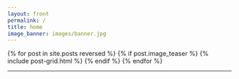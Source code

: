 ```yaml
---
layout: front
permalink: /
title: home
image_banner: images/banner.jpg
---
```

<div class="tiles">

{% for post in site.posts reversed %}
{% if post.image_teaser %}
{% include post-grid.html %}
{% endif %}
{% endfor %}

</div>
<hr/>